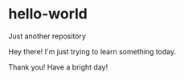 # hello-world
<html>
<body>

<h> Just another repository </h>

<p1> Hey there! I'm just trying to learn something today.</p1>

<p2> Thank you! Have a bright day! </p2>

<body>
<html>
